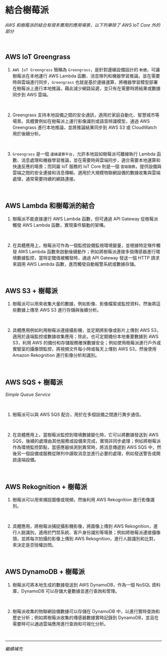 # 結合樹莓派

_AWS 和樹莓派的結合有很多實用的應用場景，以下列舉除了 AWS IoT Core 外的部分_

<br>

## AWS IoT Greengrass

1. `AWS IoT Greengrass` 簡稱為 `Greengrass`，是針對邊緣設備設計的 `軟體`，可讓樹莓派在本地運行 AWS Lambda 函數、消息隊列和機器學習推論，並在需要時與雲端進行同步，`Greengrass` 也就是基於邊緣運算，將機器學習模型部署在樹莓派上進行本地推論，藉此減少網路延遲，並只有在需要時將結果或數據同步到 AWS 雲端。

<br>

2. Greengrass 支持本地設備之間的安全通訊，適用於家庭自動化、智慧城市等場景。具體實例如在樹莓派上運行影像識別或語音辨識模型，通過 AWS Greengrass 進行本地推論，並將推論結果同步到 AWS S3 或 CloudWatch 用於後續分析。

<br>

3. `Greengrass` 是一個 `邊緣運算平台`，允許本地設如樹莓派可離線執行 Lambda 函數、消息處理和機器學習推論，並在需要時與雲端同步，適合需要本地運算和快速反應的場景；而同屬 IoT 服務的 IoT Core 則是一個 `雲端服務`，提供設備與雲端之間的安全連接和消息傳輸，適用於大規模物聯網設備的數據收集與雲端處理，通常需要持續的網路連接。

<br>

## AWS Lambda 和樹莓派的結合

1. 樹莓派不能直接運行 AWS Lambda 函數，但可通過 API Gateway 從樹莓派觸發 AWS Lambda 函數，實現事件驅動的架構。

<br>

2. 在具體應用上，樹莓派可作為一個監控設備監視環境變量，並根據特定條件觸發 AWS Lambda 函數來啟動後續動作；例如將樹莓派連接多個傳感器進行環境數據監控，當特定閾值被觸發時，通過 API Gateway 發送一個 HTTP 請求來調用 AWS Lambda 函數，進而觸發自動報警系統或數據存儲。

<br>

## AWS S3 + 樹莓派

1. 樹莓派可以用來收集大量的數據，例如影像、影像檔案或監控資料，然後將這些數據上傳至 AWS S3 進行存儲與後續分析。

<br>

2. 具體應用例如利用樹莓派連接攝影機，並定期將影像或影片上傳到 AWS S3，適用於遠端監控或數據收集應用；除此，也可定期備份本地重要數據到 AWS S3，利用 AWS 的備份和存儲服務確保數據安全；例如使用樹莓派進行戶外或實驗室的攝像頭監控，將視頻文件每小時或每天上傳到 AWS S3，然後使用 Amazon Rekognition 進行影像分析和識別。

<br>

## AWS SQS + 樹莓派

_Simple Queue Service_

<br>

1. 樹莓派可以與 AWS SQS 配合，用於在多個設備之間進行異步通信。

<br>

2. 在具體應用上，當樹莓派監控到環境數據變化時，它可以將數據發送到 AWS SQS，後續的處理由其他服務或設備來完成，實現非同步處理；例如將樹莓派作為環境監控節點，當感應器偵測到異常時，將消息傳遞到 AWS SQS 中，然後另一個設備或服務從隊列中讀取消息並進行必要的處理，例如發送警告或開啟遠端設備。

<br>

## AWS Rekognition + 樹莓派

1. 樹莓派可以用來捕捉圖像或視頻，然後利用 AWS Rekognition 進行影像識別。

<br>

2. 具體應用，將樹莓派捕捉攝影機影像，將圖像上傳到 AWS Rekognition，進行人臉識別，適用於門禁系統、客戶身份識別等場景；例如將樹莓派連接攝像頭，並將每次拍攝的影像上傳到 AWS Rekognition，進行人臉識別和比對，來決定是否授權訪問。

<br>

## AWS DynamoDB + 樹莓派

1. 樹莓派可將本地生成的數據發送到 AWS DynamoDB，作為一個 NoSQL 資料庫，DynamoDB 可以存儲大量數據並進行查詢和管理。

<br>

2. 樹莓派收集的物聯網設備數據可以存儲在 DynamoDB 中，以進行實時查詢和歷史分析；例如將樹莓派收集的傳感器數據實時記錄到 DynamoDB，並且在需要時可以通過雲端應用進行查詢和可視化分析。

<br>

___

_繼續補充_